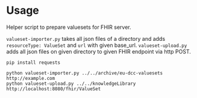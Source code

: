 # Usage

Helper script to prepare valuesets for FHIR server.

`valueset-importer.py` takes all json files of a directory and adds `resourceType: ValueSet` and `url` with given base_url.
`valueset-upload.py` adds all json files on given directory to given FHIR endpoint via http POST.

```
pip install requests

python valueset-importer.py ../../archive/eu-dcc-valuesets http://example.com
python valueset-upload.py ../../knowledgeLibrary http://localhost:8080/fhir/ValueSet
```